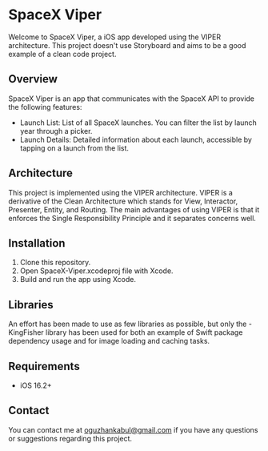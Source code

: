 # SpaceX Viper

Welcome to SpaceX Viper, a iOS app developed using the VIPER architecture. This project doesn't use Storyboard and aims to be a good example of a clean code project.

## Overview

SpaceX Viper is an app that communicates with the SpaceX API to provide the following features:

- Launch List: List of all SpaceX launches. You can filter the list by launch year through a picker.
- Launch Details: Detailed information about each launch, accessible by tapping on a launch from the list.

## Architecture

This project is implemented using the VIPER architecture. VIPER is a derivative of the Clean Architecture which stands for View, Interactor, Presenter, Entity, and Routing. The main advantages of using VIPER is that it enforces the Single Responsibility Principle and it separates concerns well.

## Installation

1. Clone this repository.
3. Open SpaceX-Viper.xcodeproj file with Xcode.
4. Build and run the app using Xcode.

## Libraries

An effort has been made to use as few libraries as possible, but only the - KingFisher library has been used for both an example of Swift package dependency usage and for image loading and caching tasks.


## Requirements

- iOS 16.2+

## Contact

You can contact me at oguzhankabul@gmail.com if you have any questions or suggestions regarding this project.
